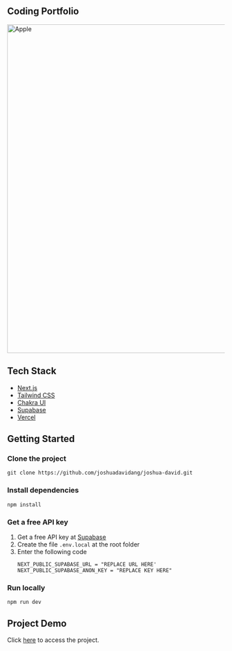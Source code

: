 ## Coding Portfolio

<img src="https://user-images.githubusercontent.com/54788382/235352684-9e6ff14a-4b67-47a0-bb05-3884317690a3.png" alt="Apple" width="760" />

## Tech Stack
- [Next.js](https://nextjs.org)
- [Tailwind CSS](https://nextjs.org)
- [Chakra UI](https://chakra-ui.com)
- [Supabase](https://supabase.com)
- [Vercel](https://vercel.com)

## Getting Started

### Clone the project
```
git clone https://github.com/joshuadavidang/joshua-david.git
```

### Install dependencies
```
npm install
```

### Get a free API key

1. Get a free API key at [Supabase](https://supabase.com)
2. Create the file `.env.local` at the root folder
2. Enter the following code
   ```
   NEXT_PUBLIC_SUPABASE_URL = "REPLACE URL HERE'
   NEXT_PUBLIC_SUPABASE_ANON_KEY = "REPLACE KEY HERE"
   ```

### Run locally
```
npm run dev
```


## Project Demo
Click [here](https://joshuadavid.dev) to access the project.
